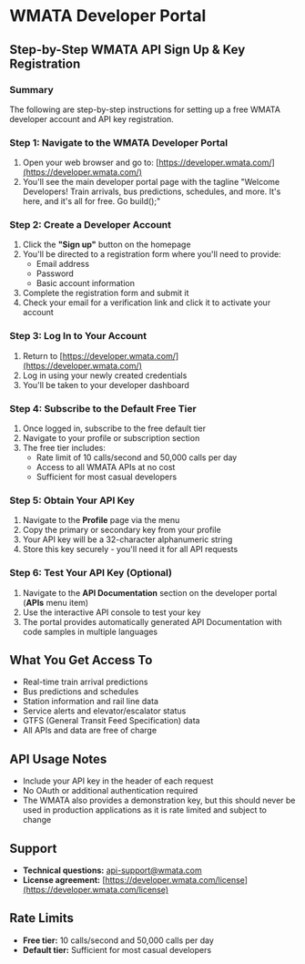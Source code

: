 # WMATA Developer Portal 

## Step-by-Step WMATA API Sign Up & Key Registration

### Summary

The following are step-by-step instructions for setting up a free WMATA developer account and API key registration. 

### Step 1: Navigate to the WMATA Developer Portal

1. Open your web browser and go to: [https://developer.wmata.com/](https://developer.wmata.com/)
2. You'll see the main developer portal page with the tagline "Welcome Developers! Train arrivals, bus predictions, schedules, and more. It's here, and it's all for free. Go build();"

### Step 2: Create a Developer Account

1. Click the **"Sign up"** button on the homepage
2. You'll be directed to a registration form where you'll need to provide:
   - Email address
   - Password
   - Basic account information
3. Complete the registration form and submit it
4. Check your email for a verification link and click it to activate your account

### Step 3: Log In to Your Account

1. Return to [https://developer.wmata.com/](https://developer.wmata.com/)
2. Log in using your newly created credentials
3. You'll be taken to your developer dashboard

### Step 4: Subscribe to the Default Free Tier

1. Once logged in, subscribe to the free default tier
2. Navigate to your profile or subscription section
3. The free tier includes:
   - Rate limit of 10 calls/second and 50,000 calls per day
   - Access to all WMATA APIs at no cost
   - Sufficient for most casual developers

### Step 5: Obtain Your API Key

1. Navigate to the **Profile** page via the menu
1. Copy the primary or secondary key from your profile
2. Your API key will be a 32-character alphanumeric string
3. Store this key securely - you'll need it for all API requests

### Step 6: Test Your API Key (Optional)

1. Navigate to the **API Documentation** section on the developer portal (**APIs** menu item)
2. Use the interactive API console to test your key
3. The portal provides automatically generated API Documentation with code samples in multiple languages

## What You Get Access To

- Real-time train arrival predictions
- Bus predictions and schedules  
- Station information and rail line data
- Service alerts and elevator/escalator status
- GTFS (General Transit Feed Specification) data
- All APIs and data are free of charge

## API Usage Notes

- Include your API key in the header of each request
- No OAuth or additional authentication required
- The WMATA also provides a demonstration key, but this should never be used in production applications as it is rate limited and subject to change

## Support

- **Technical questions:** [api-support@wmata.com](mailto:api-support@wmata.com)
- **License agreement:** [https://developer.wmata.com/license](https://developer.wmata.com/license)

## Rate Limits

- **Free tier:** 10 calls/second and 50,000 calls per day
- **Default tier:** Sufficient for most casual developers

